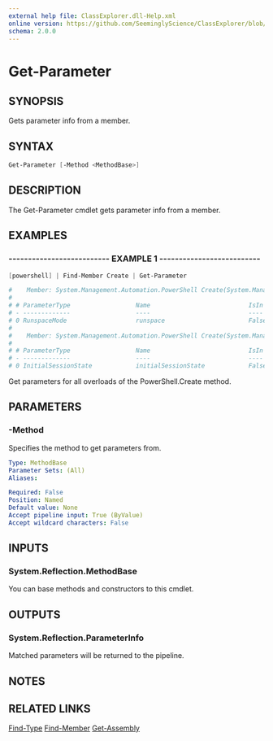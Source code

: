 ```yaml
---
external help file: ClassExplorer.dll-Help.xml
online version: https://github.com/SeeminglyScience/ClassExplorer/blob/master/docs/en-US/Get-Parameter.md
schema: 2.0.0
---
```


# Get-Parameter

## SYNOPSIS

Gets parameter info from a member.

## SYNTAX

```powershell
Get-Parameter [-Method <MethodBase>]
```

## DESCRIPTION

The Get-Parameter cmdlet gets parameter info from a member.

## EXAMPLES

### -------------------------- EXAMPLE 1 --------------------------

```powershell
[powershell] | Find-Member Create | Get-Parameter

#    Member: System.Management.Automation.PowerShell Create(System.Management.Automation.RunspaceMode)
#
# # ParameterType                  Name                           IsIn  IsOut IsOpt
# - -------------                  ----                           ----  ----- -----
# 0 RunspaceMode                   runspace                       False False False
#
#    Member: System.Management.Automation.PowerShell Create(System.Management.Automation.Runspaces.InitialSessionState)
#
# # ParameterType                  Name                           IsIn  IsOut IsOpt
# - -------------                  ----                           ----  ----- -----
# 0 InitialSessionState            initialSessionState            False False False
```

Get parameters for all overloads of the PowerShell.Create method.

## PARAMETERS

### -Method

Specifies the method to get parameters from.

```yaml
Type: MethodBase
Parameter Sets: (All)
Aliases:

Required: False
Position: Named
Default value: None
Accept pipeline input: True (ByValue)
Accept wildcard characters: False
```

## INPUTS

### System.Reflection.MethodBase

You can base methods and constructors to this cmdlet.

## OUTPUTS

### System.Reflection.ParameterInfo

Matched parameters will be returned to the pipeline.

## NOTES

## RELATED LINKS

[Find-Type](Find-Type.md)
[Find-Member](Find-Member.md)
[Get-Assembly](Get-Assembly.md)
